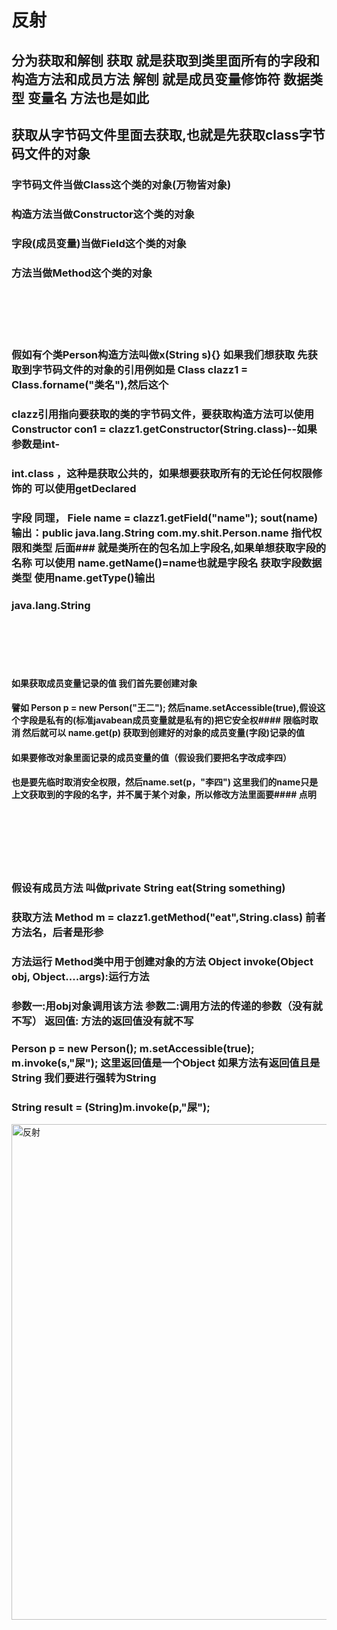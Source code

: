 # 反射


## 分为获取和解刨 获取 就是获取到类里面所有的字段和构造方法和成员方法 解刨 就是成员变量修饰符 数据类型 变量名 方法也是如此
## 获取从字节码文件里面去获取,也就是先获取class字节码文件的对象  
### 字节码文件当做Class这个类的对象(万物皆对象)
### 构造方法当做Constructor这个类的对象
### 字段(成员变量)当做Field这个类的对象
### 方法当做Method这个类的对象
<br>
<br>
<br>
<br>

### 假如有个类Person构造方法叫做x(String s){} 如果我们想获取 先获取到字节码文件的对象的引用例如是 Class clazz1 = Class.forname("类名"),然后这个
### clazz引用指向要获取的类的字节码文件，要获取构造方法可以使用 Constructor con1 = clazz1.getConstructor(String.class)--如果参数是int-
### int.class ，这种是获取公共的，如果想要获取所有的无论任何权限修饰的 可以使用getDeclared
### 字段 同理， Fiele name = clazz1.getField("name");  sout(name)  输出：public java.lang.String com.my.shit.Person.name 指代权限和类型  后面### 就是类所在的包名加上字段名,如果单想获取字段的名称 可以使用 name.getName()=name也就是字段名  获取字段数据类型 使用name.getType()输出
### java.lang.String
<br>
<br>
<br>
<br>

#### 如果获取成员变量记录的值 我们首先要创建对象
####      譬如  Person p = new Person("王二");  然后name.setAccessible(true),假设这个字段是私有的(标准javabean成员变量就是私有的)把它安全权####      限临时取消  然后就可以 name.get(p) 获取到创建好的对象的成员变量(字段)记录的值
#### 如果要修改对象里面记录的成员变量的值（假设我们要把名字改成李四）
####      也是要先临时取消安全权限，然后name.set(p，"李四") 这里我们的name只是上文获取到的字段的名字，并不属于某个对象，所以修改方法里面要####      点明
<br>
<br>
<br>
<br>
<br>

### 假设有成员方法 叫做private String eat(String something)
### 获取方法 Method m = clazz1.getMethod("eat",String.class) 前者方法名，后者是形参
### 方法运行 Method类中用于创建对象的方法  Object invoke(Object obj, Object....args):运行方法
### 参数一:用obj对象调用该方法 参数二:调用方法的传递的参数（没有就不写） 返回值: 方法的返回值没有就不写
### Person p = new Person();  m.setAccessible(true);  m.invoke(s,"屎");  这里返回值是一个Object 如果方法有返回值且是String 我们要进行强转为String 
### String result = (String)m.invoke(p,"屎");




<img width="1531" height="793" alt="反射" src="https://github.com/user-attachments/assets/a002bcac-f7fc-4e24-8007-92d11f0db5d6" />
